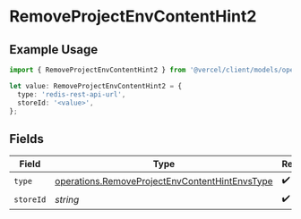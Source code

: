 # RemoveProjectEnvContentHint2

## Example Usage

```typescript
import { RemoveProjectEnvContentHint2 } from '@vercel/client/models/operations';

let value: RemoveProjectEnvContentHint2 = {
  type: 'redis-rest-api-url',
  storeId: '<value>',
};
```

## Fields

| Field     | Type                                                                                                             | Required           | Description |
| --------- | ---------------------------------------------------------------------------------------------------------------- | ------------------ | ----------- |
| `type`    | [operations.RemoveProjectEnvContentHintEnvsType](../../models/operations/removeprojectenvcontenthintenvstype.md) | :heavy_check_mark: | N/A         |
| `storeId` | _string_                                                                                                         | :heavy_check_mark: | N/A         |
